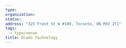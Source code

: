 ```yaml
---
type:
organization:
status:
address: "325 Front St W #100, Toronto, ON M5V 2Y1"
tags:
  - type/venue
title: Ocado Technology
---
```

